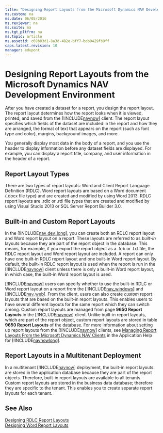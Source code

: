 ```yaml
---
title: "Designing Report Layouts from the Microsoft Dynamics NAV Development Environment"
ms.custom: na
ms.date: 06/05/2016
ms.reviewer: na
ms.suite: na
ms.tgt_pltfrm: na
ms.topic: article
ms.assetid: c69b83d1-8a3d-482e-bff7-bdb9429fb9ff
caps.latest.revision: 10
manager: edupont
---
```

# Designing Report Layouts from the Microsoft Dynamics NAV Development Environment
After you have created a dataset for a report, you design the report layout. The report layout determines how the report looks when it is viewed, printed, and saved from the [!INCLUDE[navnow](../dynamics-nav/includes/navnow_md.md)] client. The report layout specifies which fields of the dataset are included in the report and how they are arranged, the format of text that appears on the report \(such as font type and color\), margins, background images, and more.  
  
 You generally display most data in the body of a report, and you use the header to display information before any dataset fields are displayed. For example, you can display a report title, company, and user information in the header of a report.  
  
## Report Layout Types  
 There are two types of report layouts: Word and Client Report Language Definition \(RDLC\). Word report layouts are based on a Word document \(.docx file type\) and are created and modified by using Word 2013. RDLC report layouts are .rdlc or .rdl file types that are created and modified by using Visual Studio 2013 or SQL Server Report Builder 3.0.  
  
##  <a name="BuilinCustomLayouts"></a> Built\-in and Custom Report Layouts  
 In the [!INCLUDE[nav_dev_long](../dynamics-nav/includes/nav_dev_long_md.md)], you can create both an RDLC report layout and Word report layout on a report. These layouts are referred to as *built\-in* layouts because they are part of the report object in the database. This means, for example, if you export the report object as a .fob or .txt file, the RDLC report layout and Word report layout are included. A report can only have one built\-in RDLC report layout and one built\-in Word report layout. By default, the built\-in RDLC report layout is used when the report is run in the [!INCLUDE[navnow](../dynamics-nav/includes/navnow_md.md)] client unless there is only a built\-in Word report layout, in which case, the built\-in Word report layout is used.  
  
 [!INCLUDE[navnow](../dynamics-nav/includes/navnow_md.md)] users can specify whether to use the built\-in RDLC or Word report layout on a report from the [!INCLUDE[nav_windows](../dynamics-nav/includes/nav_windows_md.md)] and [!INCLUDE[nav_web](../dynamics-nav/includes/nav_web_md.md)]. From the client, users can also create *custom* report layouts that are based on the built\-in report layouts. This enables users to have several different layouts for the same report which they can switch among. Custom report layouts are managed from page **9650 Report Layouts** in the [!INCLUDE[navnow](../dynamics-nav/includes/navnow_md.md)] client. Unlike built\-in report layouts, which are part of the report object, custom report layouts are stored in table **9650 Report Layouts** of the database. For more information about setting up report layouts from the [!INCLUDE[navnow](../dynamics-nav/includes/navnow_md.md)] clients, see [Managing Report Layouts From the Microsoft Dynamics NAV Clients](../Topic/Managing%20Report%20Layouts%20From%20the%20Microsoft%20Dynamics%20NAV%20Clients.md) in the Application Help for [!INCLUDE[navnowlong](../dynamics-nav/includes/navnowlong_md.md)].  
  
## Report Layouts in a Multitenant Deployment  
 In a multitenant [!INCLUDE[navnow](../dynamics-nav/includes/navnow_md.md)] deployment, the built\-in report layouts are stored in the application database because they are part of the report objects. Therefore, built\-in report layouts are available to all tenants. Custom report layouts are stored in the business data database; therefore they are specific to the tenant. This enables you to create separate report layouts for each tenant.  
  
## See Also  
 [Designing RDLC Report Layouts](../dynamics-nav/Designing-RDLC-Report-Layouts.md)   
 [Designing Word Report Layouts](../dynamics-nav/Designing-Word-Report-Layouts.md)